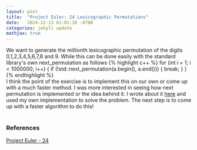 ```yaml
---
layout: post
title:  "Project Euler: 24 Lexicographic Permutations"
date:   2024-12-13 01:01:36 -0700
categories: jekyll update
mathjax: true
---
```

We want to generate the millionth lexicographic permutation of the digits 0,1,2,3,4,5,6,7,8 and 9. While this can be done easily with the standard library's own next_permutation as follows
{% highlight c++ %}
for (int i = 1; i < 1000000; i++) {
    if (!std::next_permutation(a.begin(), a.end())) {
        break;
    }
}
{% endhighlight %}
<br>
I think the point of the exercise is to implement this on our own or come up with a much faster method. I was more interested in seeing how next permutation is implemented or the idea behind it. I wrote about it <a href="https://strncat.github.io/jekyll/update/2024/12/02/next-permutation.html">here</a> and used my own implementation to solve the problem. The next step is to come up with a faster algorithm to do this!
<br>
<br>
<!------------------------------------------------------------------------------------>
<h3>References</h3>
<a href="https://projecteuler.net/problem=24">Project Euler - 24</a>
<br>
<br>


